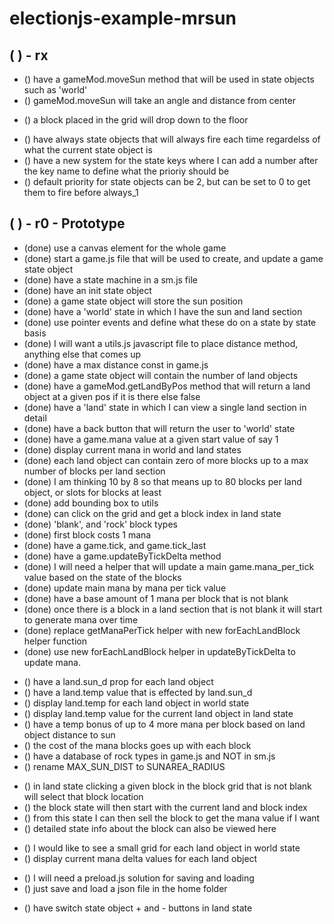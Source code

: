 # electionjs-example-mrsun

## (  ) - rx
<!-- move sun method -->
* () have a gameMod.moveSun method that will be used in state objects such as 'world'
* () gameMod.moveSun will take an angle and distance from center
<!-- block gravity -->
* () a block placed in the grid will drop down to the floor
<!-- always_1 and always_3 state objects -->
* () have always state objects that will always fire each time regardelss of what the current state object is
* () have a new system for the state keys where I can add a number after the key name to define what the prioriy should be
* () default priority for state objects can be 2, but can be set to 0 to get them to fire before always\_1

## (  ) - r0 - Prototype
* (done) use a canvas element for the whole game
* (done) start a game.js file that will be used to create, and update a game state object
* (done) have a state machine in a sm.js file
* (done) have an init state object
* (done) a game state object will store the sun position
* (done) have a 'world' state in which I have the sun and land section
* (done) use pointer events and define what these do on a state by state basis
* (done) I will want a utils.js javascript file to place distance method, anything else that comes up
* (done) have a max distance const in game.js
* (done) a game state object will contain the number of land objects
* (done) have a gameMod.getLandByPos method that will return a land object at a given pos if it is there else false
* (done) have a 'land' state in which I can view a single land section in detail
* (done) have a back button that will return the user to 'world' state
* (done) have a game.mana value at a given start value of say 1
* (done) display current mana in world and land states
* (done) each land object can contain zero of more blocks up to a max number of blocks per land section
* (done) I am thinking 10 by 8 so that means up to 80 blocks per land object, or slots for blocks at least
* (done) add bounding box to utils
* (done) can click on the grid and get a block index in land state
* (done) 'blank', and 'rock' block types
* (done) first block costs 1 mana
* (done) have a game.tick, and game.tick\_last
* (done) have a game.updateByTickDelta method
* (done) I will need a helper that will update a main game.mana\_per\_tick value based on the state of the blocks
* (done) update main mana by mana per tick value
* (done) have a base amount of 1 mana per block that is not blank
* (done) once there is a block in a land section that is not blank it will start to generate mana over time
* (done) replace getManaPerTick helper with new forEachLandBlock helper function
* (done) use new forEachLandBlock helper in updateByTickDelta to update mana.
<!-- blocks and mana -->
* () have a land.sun\_d prop for each land object
* () have a land.temp value that is effected by land.sun\_d
* () display land.temp for each land object in world state
* () display land.temp value for the current land object in land state
* () have a temp bonus of up to 4 more mana per block based on land object distance to sun
* () the cost of the mana blocks goes up with each block
* () have a database of rock types in game.js and NOT in sm.js
* () rename MAX\_SUN\_DIST to SUNAREA\_RADIUS
<!-- block state -->
* () in land state clicking a given block in the block grid that is not blank will select that block location
* () the block state will then start with the current land and block index
* () from this state I can then sell the block to get the mana value if I want
* () detailed state info about the block can also be viewed here
<!-- world state - show small grid for each land object -->
* () I would like to see a small grid for each land object in world state
* () display current mana delta values for each land object
<!-- save state -->
* () I will need a preload.js solution for saving and loading
* () just save and load a json file in the home folder
<!-- land state - switch object buttons -->
* () have switch state object + and - buttons in land state

